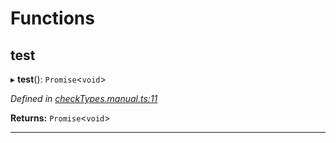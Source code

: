 

# Functions

<a id="test"></a>

##  test

▸ **test**(): `Promise`<`void`>

*Defined in [checkTypes.manual.ts:11](https://github.com/polkadot-js/api/blob/73a5ea1/packages/api/src/checkTypes.manual.ts#L11)*

**Returns:** `Promise`<`void`>

___

